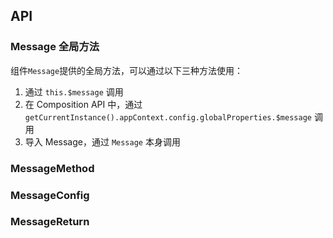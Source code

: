 ## API

### Message 全局方法

组件`Message`提供的全局方法，可以通过以下三种方法使用：

1. 通过 `this.$message` 调用
2. 在 Composition API 中，通过 `getCurrentInstance().appContext.config.globalProperties.$message` 调用
3. 导入 Message，通过 `Message` 本身调用

### MessageMethod

<field-table :data="messageMethodProps"/>

### MessageConfig

<field-table :data="messageConfigProps"/>

### MessageReturn

<field-table :data="messageReturnProps"/>

<script setup>
import { ref } from 'vue';

const messageMethodProps = ref([
  {
    name: 'info',
    desc: '显示信息提示',
    type: '(config: string | MessageConfig, appContext?: AppContext) => MessageReturn',
    value: '-',
  },
  {
    name: 'success',
    desc: '显示成功提示',
    type: '(config: string | MessageConfig, appContext?: AppContext) => MessageReturn',
    value: '-',
  },
  {
    name: 'warning',
    desc: '显示警告提示',
    type: '(config: string | MessageConfig, appContext?: AppContext) => MessageReturn',
    value: '-',
  },
  {
    name: 'error',
    desc: '显示错误提示',
    type: '(config: string | MessageConfig, appContext?: AppContext) => MessageReturn',
    value: '-',
  },
  {
    name: 'loading',
    desc: '显示加载中提示',
    type: '(config: string | MessageConfig, appContext?: AppContext) => MessageReturn',
    value: '-',
  },
  {
    name: 'normal',
    desc: '显示提示',
    type: '(config: string | MessageConfig, appContext?: AppContext) => MessageReturn',
    value: '- (2.41.0)',
  },
  {
    name: 'clear',
    desc: '清空全部提示',
    type: '(position?: MessagePosition) => void',
    value: '-',
  },
]);

const messageConfigProps = ref([
  {
    name: 'content',
    desc: '内容',
    type: 'RenderContent',
    value: '-',
  },
  {
    name: 'id',
    desc: '唯一id',
    type: 'string',
    value: '-',
  },
  {
    name: 'icon',
    desc: '消息的图标',
    type: 'RenderFunction',
    value: '-',
  },
  {
    name: 'position',
    desc: '消息的位置',
    type: '\'top\' | \'bottom\'',
    value: '-',
  },
  {
    name: 'show-icon',
    desc: '是否显示图标',
    type: 'boolean',
    value: '`false`',
  },
  {
    name: 'closable',
    desc: '是否显示关闭按钮',
    type: 'boolean',
    value: '`false`',
  },
  {
    name: 'duration',
    desc: '消息显示的持续时间',
    type: 'number',
    value: '-',
  },
  {
    name: 'on-close',
    desc: '关闭时的回调函数',
    type: '(id: number | string) => void',
    value: '-',
  },
  {
    name: 'reset-on-hover',
    desc: '设置鼠标移入后不会自动关闭',
    type: 'boolean',
    value: '`false` (2.39.0)',
  },
]);

const messageReturnProps = ref([
  {
    name: 'close',
    desc: '关闭当前消息',
    type: '() => void',
    value: '-',
  },
]);
</script>
